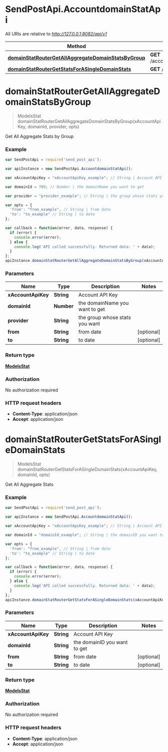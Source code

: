 # SendPostApi.AccountdomainStatApi

All URIs are relative to *http://127.0.0.1:8082/api/v1*

Method | HTTP request | Description
------------- | ------------- | -------------
[**domainStatRouterGetAllAggregateDomainStatsByGroup**](AccountdomainStatApi.md#domainStatRouterGetAllAggregateDomainStatsByGroup) | **GET** /account/domainStat/{domainId}/aggregate/provider | 
[**domainStatRouterGetStatsForASingleDomainStats**](AccountdomainStatApi.md#domainStatRouterGetStatsForASingleDomainStats) | **GET** /account/domainStat/{domainId}/aggregate | 


<a name="domainStatRouterGetAllAggregateDomainStatsByGroup"></a>
# **domainStatRouterGetAllAggregateDomainStatsByGroup**
> ModelsStat domainStatRouterGetAllAggregateDomainStatsByGroup(xAccountApiKey, domainId, provider, opts)



Get All Aggregate Stats by Group

### Example
```javascript
var SendPostApi = require('send_post_api');

var apiInstance = new SendPostApi.AccountdomainStatApi();

var xAccountApiKey = "xAccountApiKey_example"; // String | Account API Key

var domainId = 789; // Number | the domainName you want to get

var provider = "provider_example"; // String | the group whose stats you want

var opts = { 
  'from': "from_example", // String | from date
  'to': "to_example" // String | to date
};

var callback = function(error, data, response) {
  if (error) {
    console.error(error);
  } else {
    console.log('API called successfully. Returned data: ' + data);
  }
};
apiInstance.domainStatRouterGetAllAggregateDomainStatsByGroup(xAccountApiKey, domainId, provider, opts, callback);
```

### Parameters

Name | Type | Description  | Notes
------------- | ------------- | ------------- | -------------
 **xAccountApiKey** | **String**| Account API Key | 
 **domainId** | **Number**| the domainName you want to get | 
 **provider** | **String**| the group whose stats you want | 
 **from** | **String**| from date | [optional] 
 **to** | **String**| to date | [optional] 

### Return type

[**ModelsStat**](ModelsStat.md)

### Authorization

No authorization required

### HTTP request headers

 - **Content-Type**: application/json
 - **Accept**: application/json

<a name="domainStatRouterGetStatsForASingleDomainStats"></a>
# **domainStatRouterGetStatsForASingleDomainStats**
> ModelsStat domainStatRouterGetStatsForASingleDomainStats(xAccountApiKey, domainId, opts)



Get All Aggregate Stats

### Example
```javascript
var SendPostApi = require('send_post_api');

var apiInstance = new SendPostApi.AccountdomainStatApi();

var xAccountApiKey = "xAccountApiKey_example"; // String | Account API Key

var domainId = "domainId_example"; // String | the domainID you want to get

var opts = { 
  'from': "from_example", // String | from date
  'to': "to_example" // String | to date
};

var callback = function(error, data, response) {
  if (error) {
    console.error(error);
  } else {
    console.log('API called successfully. Returned data: ' + data);
  }
};
apiInstance.domainStatRouterGetStatsForASingleDomainStats(xAccountApiKey, domainId, opts, callback);
```

### Parameters

Name | Type | Description  | Notes
------------- | ------------- | ------------- | -------------
 **xAccountApiKey** | **String**| Account API Key | 
 **domainId** | **String**| the domainID you want to get | 
 **from** | **String**| from date | [optional] 
 **to** | **String**| to date | [optional] 

### Return type

[**ModelsStat**](ModelsStat.md)

### Authorization

No authorization required

### HTTP request headers

 - **Content-Type**: application/json
 - **Accept**: application/json

